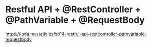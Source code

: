 
# Restful API + @RestController + @PathVariable + @RequestBody
https://loda.me/articles/sb14-restful-api-restcontroller-pathvariable-requestbody
